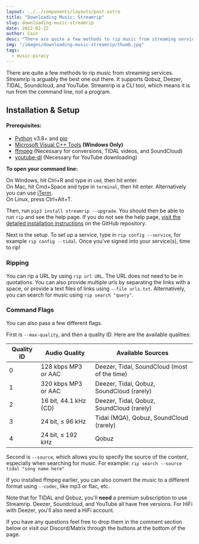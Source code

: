 ```yaml
---
layout: ../../components/layouts/post.astro
title: "Downloading Music: Streamrip"
slug: downloading-music-streamrip
date: 2022-02-22
author: Cain
desc: "There are quite a few methods to rip music from streaming services. Streamrip is arguably the best one out there. It supports Qobuz, Deezer, TIDAL, Soundcloud, and YouTube."
img: "/images/downloading-music-streamrip/thumb.jpg"
tags:
  - music-piracy
---
```



There are quite a few methods to rip music from streaming services. Streamrip is arguably the best one out there. It supports Qobuz, Deezer, TIDAL, Soundcloud, and YouTube. Streamrip is a CLI tool, which means it is run from the command line, not a program.

## Installation & Setup

#### Prerequisites:

- [Python](https://www.python.org/downloads/) v3.8+ and [pip](https://pip.pypa.io/en/stable/installing/)
- [Microsoft Visual C++ Tools](https://docs.microsoft.com/en-us/cpp/windows/latest-supported-vc-redist?view=msvc-170) **(Windows Only)**
- [ffmpeg](https://ffmpeg.org/download.html) (Necessary for conversions, TIDAL videos, and SoundCloud)
- [youtube-dl](https://github.com/ytdl-org/youtube-dl#installation) (Necessary for YouTube downloading)

**To open your command line:**

On Windows, hit Ctrl+R and type in `cmd`, then hit enter.  
On Mac, hit Cmd+Space and type in `terminal`, then hit enter. Alternatively you can use [iTerm](https://iterm2.com/).  
On Linux, press Ctrl+Alt+T.

Then, run `pip3 install streamrip --upgrade`. You should then be able to run `rip` and see the help page. If you do not see the help page, [visit the detailed installation instructions](https://github.com/nathom/streamrip/wiki#detailed-installation-instructions) on the GitHub repository.

Next is the setup. To set up a service, type in `rip config --service`, for example `rip config --tidal`. Once you've signed into your service(s), time to rip!

### Ripping

You can rip a URL by using `rip url URL`. The URL does not need to be in quotations. You can also provide multiple urls by separating the links with a space, or provide a text files of links using `--file urls.txt`. Alternatively, you can search for music using `rip search "query"`.

### Command Flags

You can also pass a few different flags.

First is `--max-quality`, and then a quality ID. Here are the available qualities:

| **Quality ID** | **Audio Quality**     | **Available Sources**                        |
|----------------|-----------------------|----------------------------------------------|
| 0              | 128 kbps MP3 or AAC   | Deezer, Tidal, SoundCloud (most of the time) |
| 1              | 320 kbps MP3 or AAC   | Deezer, Tidal, Qobuz, SoundCloud (rarely)    |
| 2              | 16 bit, 44.1 kHz (CD) | Deezer, Tidal, Qobuz, SoundCloud (rarely)    |
| 3              | 24 bit, ≤ 96 kHz      | Tidal (MQA), Qobuz, SoundCloud (rarely)      |
| 4              | 24 bit, ≤ 192 kHz     | Qobuz                                        |

Second is `--source`, which allows you to specify the source of the content, especially when searching for music. For example: `rip search --source tidal "song name here"`

If you installed ffmpeg earlier, you can also convert the music to a different format using `--codec`, like mp3 or flac, etc.

Note that for TIDAL and Qobuz, you'll **need** a premium subscription to use Streamrip. Deezer, Soundcloud, and YouTube all have free versions. For HiFi with Deezer, you'll also need a HiFi account.

If you have any questions feel free to drop them in the comment section below or visit our Discord/Matrix through the buttons at the bottom of the page.
